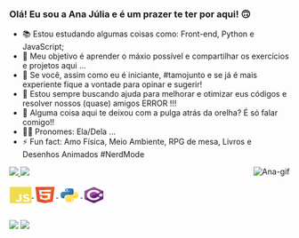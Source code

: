 ### Olá! Eu sou a Ana Júlia e é um prazer te ter por aqui! 🙃


- 📚 Estou estudando algumas coisas como: Front-end, Python e JavaScript;
- 🧐 Meu objetivo é aprender o máxio possível e compartilhar os exercícios e projetos aqui ...
- 👾 Se você, assim como eu é iniciante, #tamojunto e se já é mais experiente fique a vontade para opinar e sugerir!
- 🤔 Estou sempre buscando ajuda para melhorar e otimizar eus códigos e resolver nossos (quase) amigos ERROR !!!
- 💬 Alguma coisa aqui te deixou com a pulga atrás da orelha? É só falar comigo!!
- 👯‍♀️ Pronomes: Ela/Dela  ...
- ⚡ Fun fact: Amo Física, Meio Ambiente, RPG de mesa, Livros e Desenhos Animados #NerdMode


 <div>
  <a href="https://github.com/AnaJuaguiar">
  <img height="180em" src="https://github-readme-stats.vercel.app/api?username=AnaJuaguiar&show_icons=true&theme=synthwave&include_all_commits=true&count_private=true"/>
  <img height="180em" src="https://github-readme-stats.vercel.app/api/top-langs/?username=AnaJuaguiar&layout=compact&langs_count=7&theme=synthwave"/>
  <img align="right" alt="Ana-gif" src="https://i.picasion.com/pic91/c49fa6c8de3424e5b35f157686f130c7.gif">
</div>
  
  <div style="display: inline_block"><br>
  <img align="center" alt="Ana-Js" height="30" width="40" src="https://raw.githubusercontent.com/devicons/devicon/master/icons/javascript/javascript-plain.svg">
  <img align="center" alt="Rafa-HTML" height="30" width="40" src="https://raw.githubusercontent.com/devicons/devicon/master/icons/html5/html5-original.svg">
  <img align="center" alt="Rafa-Python" height="30" width="40" src="https://raw.githubusercontent.com/devicons/devicon/master/icons/python/python-original.svg">
  <img align="center" alt="Rafa-Csharp" height="30" width="40" src="https://raw.githubusercontent.com/devicons/devicon/master/icons/csharp/csharp-original.svg">

</div>
  
  ##
 <div> 
   
  <a href = "mailto:anajuliadeaguiar@gmail.com"><img src="https://img.shields.io/badge/-Gmail-%23333?style=for-the-badge&logo=gmail&logoColor=white" target="_blank"></a>
  <a href="https://www.linkedin.com/in/anajuliadeaguiar/-45875016a" target="_blank"><img src="https://img.shields.io/badge/-LinkedIn-%230077B5?style=for-the-badge&logo=linkedin&logoColor=white" target="_blank"></a> 
   
  
